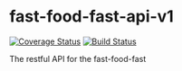 
# fast-food-fast-api-v1
[![Coverage Status](https://coveralls.io/repos/github/SilasKenneth/fast-food-fast-api-v1/badge.svg?branch=develop)](https://coveralls.io/github/SilasKenneth/fast-food-fast-api-v1?branch=develop)
[![Build Status](https://travis-ci.org/SilasKenneth/fast-food-fast-api-v1.svg?branch=develop)](https://travis-ci.org/SilasKenneth/fast-food-fast-api-v1)

The restful API for the fast-food-fast
